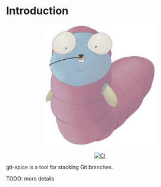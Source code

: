 # Introduction

<div align="center">
  <img src="img/logo.png" width=300>

[![CI](https://github.com/abhinav/git-spice/actions/workflows/ci.yml/badge.svg)](https://github.com/abhinav/git-spice/actions/workflows/ci.yml)

</div>

git-spice is a tool for stacking Git branches.

TODO: more details
